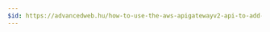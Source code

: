 ```yaml
---
$id: https://advancedweb.hu/how-to-use-the-aws-apigatewayv2-api-to-add-an-http-api-to-a-lambda-function/
---
```

